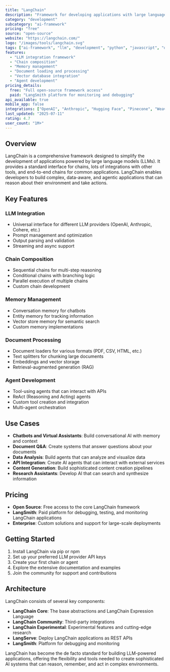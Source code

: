 ```yaml
---
title: "LangChain"
description: "Framework for developing applications with large language models"
category: "development"
subcategory: "ai-framework"
pricing: "free"
source: "open-source"
website: "https://langchain.com/"
logo: "/images/tools/langchain.svg"
tags: ["ai-framework", "llm", "development", "python", "javascript", "open-source"]
features:
  - "LLM integration framework"
  - "Chain composition"
  - "Memory management"
  - "Document loading and processing"
  - "Vector database integration"
  - "Agent development"
pricing_details:
  free: "Full open-source framework access"
  paid: "LangSmith platform for monitoring and debugging"
api_available: true
mobile_app: false
integrations: ["OpenAI", "Anthropic", "Hugging Face", "Pinecone", "Weaviate", "ChromaDB"]
last_updated: "2025-07-11"
rating: 4.7
user_count: "1M+"
---
```


## Overview

LangChain is a comprehensive framework designed to simplify the development of applications powered by large language models (LLMs). It provides a standard interface for chains, lots of integrations with other tools, and end-to-end chains for common applications. LangChain enables developers to build complex, data-aware, and agentic applications that can reason about their environment and take actions.

## Key Features

### LLM Integration
- Universal interface for different LLM providers (OpenAI, Anthropic, Cohere, etc.)
- Prompt management and optimization
- Output parsing and validation
- Streaming and async support

### Chain Composition
- Sequential chains for multi-step reasoning
- Conditional chains with branching logic
- Parallel execution of multiple chains
- Custom chain development

### Memory Management
- Conversation memory for chatbots
- Entity memory for tracking information
- Vector store memory for semantic search
- Custom memory implementations

### Document Processing
- Document loaders for various formats (PDF, CSV, HTML, etc.)
- Text splitters for chunking large documents
- Embeddings and vector storage
- Retrieval-augmented generation (RAG)

### Agent Development
- Tool-using agents that can interact with APIs
- ReAct (Reasoning and Acting) agents
- Custom tool creation and integration
- Multi-agent orchestration

## Use Cases

- **Chatbots and Virtual Assistants**: Build conversational AI with memory and context
- **Document Q&A**: Create systems that answer questions about your documents
- **Data Analysis**: Build agents that can analyze and visualize data
- **API Integration**: Create AI agents that can interact with external services
- **Content Generation**: Build sophisticated content creation pipelines
- **Research Assistants**: Develop AI that can search and synthesize information

## Pricing

- **Open Source**: Free access to the core LangChain framework
- **LangSmith**: Paid platform for debugging, testing, and monitoring LangChain applications
- **Enterprise**: Custom solutions and support for large-scale deployments

## Getting Started

1. Install LangChain via pip or npm
2. Set up your preferred LLM provider API keys
3. Create your first chain or agent
4. Explore the extensive documentation and examples
5. Join the community for support and contributions

## Architecture

LangChain consists of several key components:
- **LangChain Core**: The base abstractions and LangChain Expression Language
- **LangChain Community**: Third-party integrations
- **LangChain Experimental**: Experimental features and cutting-edge research
- **LangServe**: Deploy LangChain applications as REST APIs
- **LangSmith**: Platform for debugging and monitoring

LangChain has become the de facto standard for building LLM-powered applications, offering the flexibility and tools needed to create sophisticated AI systems that can reason, remember, and act in complex environments.